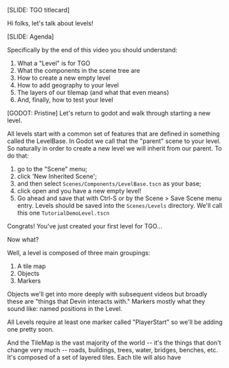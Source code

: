 [SLIDE: TGO titlecard]

Hi folks, let's talk about levels!

[SLIDE: Agenda]

Specifically by the end of this video you should understand:

1. What a "Level" is for TGO
2. What the components in the scene tree are
3. How to create a new empty level
4. How to add geography to your level
5. The layers of our tilemap (and what that even means)
6. And, finally, how to test your level

[GODOT: Pristine]
Let's return to godot and walk through starting a new level.

All levels start with a common set of features that are defined in something called
the LevelBase. In Godot we call that the "parent" scene to your level. So naturally
in order to create a new level we will inherit from our parent. To do that:
1. go to the "Scene" menu;
2. click 'New Inherited Scene';
3. and then select `Scenes/Components/LevelBase.tscn` as your base;
4. click open and you have a new empty level!
5. Go ahead and save that with Ctrl-S or by the Scene > Save Scene menu entry.
   Levels should be saved into the `Scenes/Levels` directory. We'll call this one
   `TutorialDemoLevel.tscn`

Congrats! You've just created your first level for TGO...

Now what?

Well, a level is composed of three main groupings:

1. A tile map
2. Objects
3. Markers

Objects we'll get into more deeply with subsequent videos but broadly these are
"things that Devin interacts with." Markers mostly what they sound like: named
positions in the Level.

All Levels require at least one marker called "PlayerStart" so we'll be adding
one pretty soon.

And the TileMap is the vast majority of the world -- it's the things that don't
change very much -- roads, buildings, trees, water, bridges, benches, etc. It's
composed of a set of layered tiles. Each tile will also have 